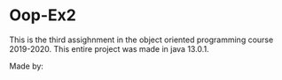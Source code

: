 # Oop-Ex2
This is the third assighnment in the object oriented programming course 2019-2020.
This entire project was made in java 13.0.1.


Made by:
